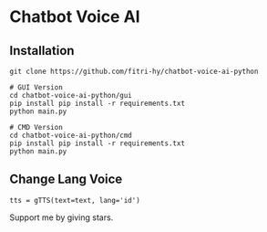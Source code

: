 # Chatbot Voice AI

## Installation
```
git clone https://github.com/fitri-hy/chatbot-voice-ai-python

# GUI Version
cd chatbot-voice-ai-python/gui
pip install pip install -r requirements.txt
python main.py

# CMD Version
cd chatbot-voice-ai-python/cmd
pip install pip install -r requirements.txt
python main.py
```

## Change Lang Voice
```
tts = gTTS(text=text, lang='id')
```

Support me by giving stars.
